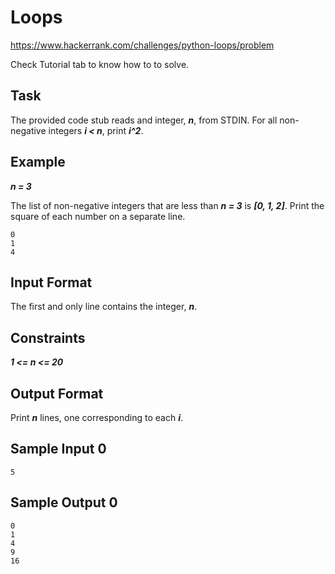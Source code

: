 # Loops

https://www.hackerrank.com/challenges/python-loops/problem

Check Tutorial tab to know how to to solve.

## Task

The provided code stub reads and integer, ***n***, from STDIN. For all non-negative integers ***i < n***, print ***i^2***.

## Example

***n = 3***

The list of non-negative integers that are less than ***n = 3*** is ***[0, 1, 2]***. Print the square of each number on a separate line.

    0
    1
    4

## Input Format

The first and only line contains the integer, ***n***.

## Constraints

***1 <= n <= 20***

## Output Format

Print ***n*** lines, one corresponding to each ***i***.

## Sample Input 0

    5

## Sample Output 0

    0
    1
    4
    9
    16
